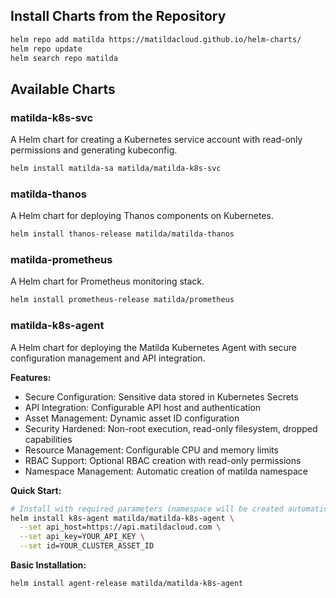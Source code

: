 
## Install Charts from the Repository

```bash
helm repo add matilda https://matildacloud.github.io/helm-charts/
helm repo update
helm search repo matilda
```

## Available Charts

### matilda-k8s-svc
A Helm chart for creating a Kubernetes service account with read-only permissions and generating kubeconfig.

```bash
helm install matilda-sa matilda/matilda-k8s-svc
```

### matilda-thanos
A Helm chart for deploying Thanos components on Kubernetes.

```bash
helm install thanos-release matilda/matilda-thanos
```

### matilda-prometheus
A Helm chart for Prometheus monitoring stack.

```bash
helm install prometheus-release matilda/prometheus
```

### matilda-k8s-agent
A Helm chart for deploying the Matilda Kubernetes Agent with secure configuration management and API integration.

**Features:**
- Secure Configuration: Sensitive data stored in Kubernetes Secrets
- API Integration: Configurable API host and authentication
- Asset Management: Dynamic asset ID configuration
- Security Hardened: Non-root execution, read-only filesystem, dropped capabilities
- Resource Management: Configurable CPU and memory limits
- RBAC Support: Optional RBAC creation with read-only permissions
- Namespace Management: Automatic creation of matilda namespace

**Quick Start:**
```bash
# Install with required parameters (namespace will be created automatically)
helm install k8s-agent matilda/matilda-k8s-agent \
  --set api_host=https://api.matildacloud.com \
  --set api_key=YOUR_API_KEY \
  --set id=YOUR_CLUSTER_ASSET_ID
```

**Basic Installation:**
```bash
helm install agent-release matilda/matilda-k8s-agent
```

